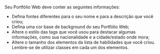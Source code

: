 Seu Portfólio Web deve conter as seguintes informações:

* Defina fontes diferentes para o seu nome e para a descrição que você criou;
* Defina uma cor base de background do seu Portfólio Web;
* Altere o estilo das tags que você usou para destacar algumas informações, como sua nacionalidade e a cidade/estado onde mora;
* Altere o tamanho dos elementos da lista de habilidades que você criou. Lembre-se de utilizar classes em cada um dos elementos.
